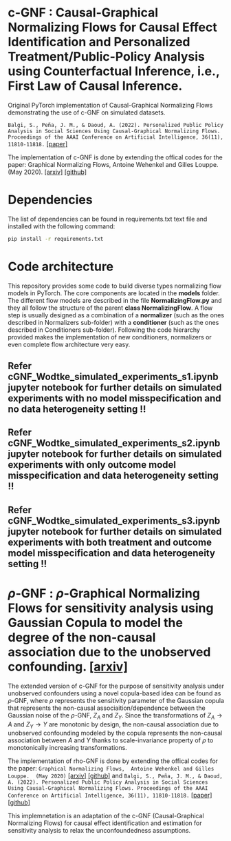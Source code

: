 # c-GNF : Causal-Graphical Normalizing Flows for Causal Effect Identification and Personalized Treatment/Public-Policy Analysis using Counterfactual Inference, i.e., First Law of Causal Inference.

Original PyTorch implementation of Causal-Graphical Normalizing Flows demonstrating the use of c-GNF on simulated datasets.

``Balgi, S., Peña, J. M., & Daoud, A. (2022). Personalized Public Policy Analysis in Social Sciences Using Causal-Graphical Normalizing Flows. Proceedings of the AAAI Conference on Artificial Intelligence, 36(11), 11810-11818.`` [[paper]](https://doi.org/10.1609/aaai.v36i11.21437)

The implementation of c-GNF is done by extending the offical codes for the paper: Graphical Normalizing Flows,  Antoine Wehenkel and Gilles Louppe.  (May 2020). [[arxiv]](https://arxiv.org/abs/2006.02548) [[github]](https://github.com/AWehenkel/Graphical-Normalizing-Flows)


# Dependencies
The list of dependencies can be found in requirements.txt text file and installed with the following command:
```bash
pip install -r requirements.txt
```
# Code architecture
This repository provides some code to build diverse types normalizing flow models in PyTorch. The core components are located in the **models** folder. The different flow models are described in the file **NormalizingFlow.py** and they all follow the structure of the parent **class NormalizingFlow**.
A flow step is usually designed as a combination of a **normalizer** (such as the ones described in Normalizers sub-folder) with a **conditioner** (such as the ones described in Conditioners sub-folder). Following the code hierarchy provided makes the implementation of new conditioners, normalizers or even complete flow architecture very easy.

## Refer cGNF_Wodtke_simulated_experiments_s1.ipynb jupyter notebook for further details on simulated experiments with no model misspecification and no data heterogeneity setting !!

## Refer cGNF_Wodtke_simulated_experiments_s2.ipynb jupyter notebook for further details on simulated experiments with only outcome model misspecification and data heterogeneity setting !!

## Refer cGNF_Wodtke_simulated_experiments_s3.ipynb jupyter notebook for further details on simulated experiments with both treatment and outcome model misspecification and data heterogeneity setting !!


# $\rho$-GNF : $\rho$-Graphical Normalizing Flows for sensitivity analysis using Gaussian Copula to model the degree of the non-causal association due to the unobserved confounding. [[arxiv]](https://arxiv.org/abs/2209.07111)

The extended version of c-GNF for the purpose of sensitivity analysis under unobserved confounders using a novel copula-based idea can be found as $\rho$-GNF, where $\rho$ represents the sensitivity parameter of the Gaussian copula that represents the non-causal associaition/dependence between the Gaussian noise of the $\rho$-GNF, $Z_A$ and $Z_Y$. Since the transformations of $Z_A \rightarrow A$ and $Z_Y \rightarrow Y$ are monotonic by design, the non-causal association due to unobserved confounding modeled by the copula represents the non-causal association between $A$ and $Y$ thanks to scale-invariance property of $\rho$ to monotonically increasing transformations.

The implementation of rho-GNF is done by extending the offical codes for the paper: ``Graphical Normalizing Flows,  Antoine Wehenkel and Gilles Louppe.  (May 2020)`` [[arxiv]](https://arxiv.org/abs/2006.02548) [[github]](https://github.com/AWehenkel/Graphical-Normalizing-Flows) and ``Balgi, S., Peña, J. M., & Daoud, A. (2022). Personalized Public Policy Analysis in Social Sciences Using Causal-Graphical Normalizing Flows. Proceedings of the AAAI Conference on Artificial Intelligence, 36(11), 11810-11818.`` [[paper]](https://doi.org/10.1609/aaai.v36i11.21437) [[github]](https://github.com/sobalgi/cGNF)

This implemnetation is an adaptation of the c-GNF (Causal-Graphical Normalizing Flows) for causal effect identification and estimation for sensitivity analysis to relax the unconfoundedness assumptions. 

